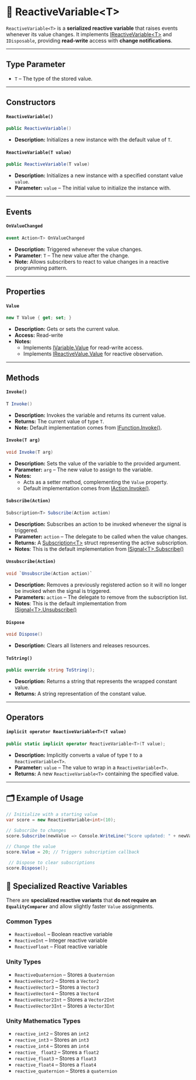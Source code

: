 # 🧩 ReactiveVariable&lt;T&gt;

`ReactiveVariable<T>` is a **serialized reactive variable** that raises events whenever its value changes. It implements [IReactiveVariable&lt;T&gt;](IReactiveVariable.md) and `IDisposable`, providing **read-write** access with **change notifications**.

---

## Type Parameter

- `T` – The type of the stored value.

---

## Constructors

#### `ReactiveVariable()`
```csharp
public ReactiveVariable()
```
- **Description:** Initializes a new instance with the default value of `T`.

#### `ReactiveVariable(T value)`
```csharp
public ReactiveVariable(T value)
```
- **Description:** Initializes a new instance with a specified constant value `value`.
- **Parameter:** `value` – The initial value to initialize the instance with.

---

## Events

#### `OnValueChanged`
```csharp
event Action<T> OnValueChanged
```
- **Description:** Triggered whenever the value changes.
- **Parameter**: `T` – The new value after the change.
- **Note:** Allows subscribers to react to value changes in a reactive programming pattern.

---

## Properties

#### `Value`
```csharp
new T Value { get; set; }
```
- **Description:** Gets or sets the current value.
- **Access:** Read-write
- **Notes:**
  - Implements [IVariable<T>.Value](IVariable.md#value) for read-write access.
  - Implements [IReactiveValue<T>.Value](../Values/IReactiveValue.md#value) for reactive observation.

---

## Methods

#### `Invoke()`
```csharp
T Invoke()
```
- **Description:** Invokes the variable and returns its current value.
- **Returns:** The current value of type `T`.
- **Note:** Default implementation comes from [IFunction<R>.Invoke()](../Functions/IFunction.md#invoke).

#### `Invoke(T arg)`
```csharp
void Invoke(T arg)
```
- **Description:** Sets the value of the variable to the provided argument.
- **Parameter:** `arg` – The new value to assign to the variable.
- **Notes:**
  - Acts as a setter method, complementing the `Value` property.
  - Default implementation comes from [IAction<T>.Invoke()](../Actions/IAction.md#invoket).

#### `Subscribe(Action)`
```csharp
Subscription<T> Subscribe(Action action)  
```
- **Description:** Subscribes an action to be invoked whenever the signal is triggered.
- **Parameter:** `action` – The delegate to be called when the value changes.
- **Returns:** A [Subscription&lt;T&gt;](../Signals/Subscription.md#subscriptiont) struct representing the active subscription.
- **Notes**: This is the default implementation from [ISignal&lt;T&gt;.Subscribe()](../Signals/ISignal.md#subscribetactiont)

#### `Unsubscribe(Action)`
```csharp
void `Unsubscribe(Action action)`  
```
- **Description:** Removes a previously registered action so it will no longer be invoked when the signal is triggered.
- **Parameters:** `action` – The delegate to remove from the subscription list.
- **Notes**: This is the default implementation from [ISignal&lt;T&gt;.Unsubscribe()](../Signals/ISignal.md#unsubscribetactiont)

#### `Dispose`
```csharp
void Dispose()
```
- **Description:** Clears all listeners and releases resources.

#### `ToString()`
```csharp
public override string ToString();
```
- **Description:** Returns a string that represents the wrapped constant value.
- **Returns:** A string representation of the constant value.

--- 

## Operators

#### `implicit operator ReactiveVariable<T>(T value)`
```csharp
public static implicit operator ReactiveVariable<T>(T value);
```
- **Description:** Implicitly converts a value of type `T` to a `ReactiveVariable<T>`.
- **Parameter:** `value` – The value to wrap in a `ReactiveVariable<T>`.
- **Returns:** A new `ReactiveVariable<T>` containing the specified value.

---

## 🗂 Example of Usage

```csharp
// Initialize with a starting value
var score = new ReactiveVariable<int>(10);

// Subscribe to changes
score.Subscribe(newValue => Console.WriteLine("Score updated: " + newValue));

// Change the value
score.Value = 20; // Triggers subscription callback

 // Dispose to clear subscriptions
score.Dispose();
```

## 🧩 Specialized Reactive Variables
There are **specialized reactive variants** that **do not require an `EqualityComparer`** and allow slightly faster `Value` assignments.

### Common Types
- `ReactiveBool` – Boolean reactive variable
- `ReactiveInt` – Integer reactive variable
- `ReactiveFloat` – Float reactive variable

### Unity Types
- `ReactiveQuaternion` – Stores a `Quaternion`
- `ReactiveVector2` – Stores a `Vector2`
- `ReactiveVector3` – Stores a `Vector3`
- `ReactiveVector4` – Stores a `Vector4`
- `ReactiveVector2Int` – Stores a `Vector2Int`
- `ReactiveVector3Int` – Stores a `Vector3Int`

### Unity Mathematics Types
- `reactive_int2` – Stores an `int2`
- `reactive_int3` – Stores an `int3`
- `reactive_int4` – Stores an `int4`
- `reactive_ float2` – Stores a `float2`
- `reactive_float3` – Stores a `float3`
- `reactive_float4` – Stores a `float4`
- `reactive_quaternion` – Stores a `quaternion`